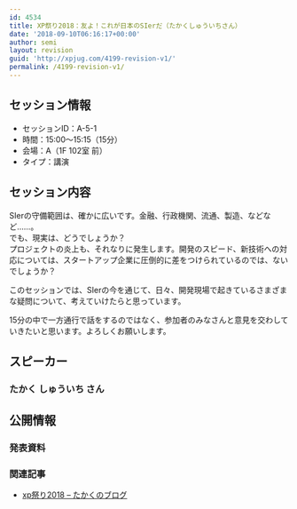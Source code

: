 ```yaml
---
id: 4534
title: XP祭り2018：友よ！これが日本のSIerだ（たかくしゅういちさん）
date: '2018-09-10T06:16:17+00:00'
author: semi
layout: revision
guid: 'http://xpjug.com/4199-revision-v1/'
permalink: /4199-revision-v1/
---
```


## セッション情報

- セッションID：A-5-1
- 時間：15:00～15:15（15分）
- 会場：A（1F 102室 前）
- タイプ：講演

## セッション内容

SIerの守備範囲は、確かに広いです。金融、行政機関、流通、製造、などなど……。  
でも、現実は、どうでしょうか？  
プロジェクトの炎上も、それなりに発生します。開発のスピード、新技術への対応については、スタートアップ企業に圧倒的に差をつけられているのでは、ないでしょうか？

このセッションでは、SIerの今を通じて、日々、開発現場で起きているさまざまな疑問について、考えていけたらと思っています。

15分の中で一方通行で話をするのではなく、参加者のみなさんと意見を交わしていきたいと思います。よろしくお願いします。

## スピーカー

### たかく しゅういち さん

## 公開情報

### 発表資料

<script async="" class="speakerdeck-embed" data-id="e59f7453620d45348fee3c7e3ca4562e" data-ratio="1.41436464088398" src="//speakerdeck.com/assets/embed.js"></script>

### 関連記事

- [xp祭り2018 – たかくのブログ](http://half-moon0419.hatenablog.com/entry/2018/09/09/170257)